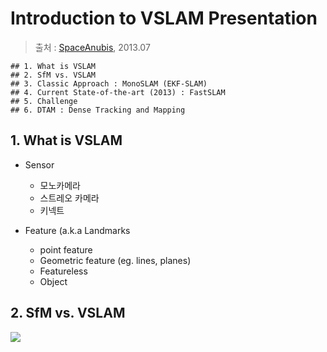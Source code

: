 # Introduction to VSLAM Presentation

> 출처 : [SpaceAnubis](https://www.youtube.com/watch?v=s0W4kW-ZVAg), 2013.07


```
## 1. What is VSLAM
## 2. SfM vs. VSLAM
## 3. Classic Approach : MonoSLAM (EKF-SLAM)
## 4. Current State-of-the-art (2013) : FastSLAM
## 5. Challenge
## 6. DTAM : Dense Tracking and Mapping
```

## 1. What is VSLAM

- Sensor 
    - 모노카메라
    - 스트레오 카메라
    - 키넥트 

- Feature (a.k.a Landmarks
    - point feature
    - Geometric feature (eg. lines, planes)
    - Featureless
    - Object 


## 2. SfM vs. VSLAM

![](https://i.imgur.com/b9bcnZJ.png)